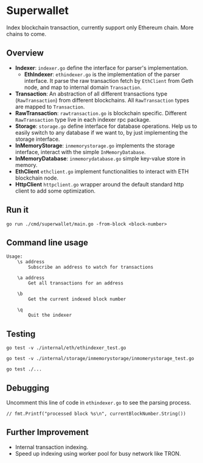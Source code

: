 # Superwallet
Index blockchain transaction, currently support only Ethereum chain. More chains to come.

## Overview
- **Indexer**: `indexer.go` define the interface for parser's implementation. 
  - **EthIndexer**: `ethindexer.go` is the implementation of the parser interface. It parse the raw transaction fetch by `EthClient` from Geth node, and map to internal domain `Transaction`. 
- **Transaction**: An abstraction of all different transactions type (`RawTransaction`) from different blockchains. All `RawTransaction` types are mapped to `Transaction`.
- **RawTransaction**: `rawtransaction.go` is blockchain specific. Different `RawTransaction` type live in each indexer rpc package.  
- **Storage**: `storage.go` define interface for database operations. Help us to easily switch to any database if we want to, by just implementing the storage interface. 
- **InMemoryStorage**: `inmemorystorage.go` implements the storage interface, interact with the simple `InMemoryDatabase`.
- **InMemoryDatabase**: `inmemorydatabase.go` simple key-value store in memory.  
- **EthClient** `ethclient.go` implement functionalities to interact with ETH blockchain node. 
- **HttpClient** `httpclient.go` wrapper around the default standard http client to add some optimization. 

## Run it
```shell
go run ./cmd/superwallet/main.go -from-block <block-number>
```

## Command line usage
```shell
Usage:
	\s address
		Subscribe an address to watch for transactions

	\a address
		Get all transactions for an address

	\b 
		Get the current indexed block number

	\q  
		Quit the indexer
```

## Testing
```shell
go test -v ./internal/eth/ethindexer_test.go

go test -v ./internal/storage/inmemorystorage/inmomerystorage_test.go

go test ./...
```

## Debugging
Uncomment this line of code in `ethindexer.go` to see the parsing process. 
```shell
// fmt.Printf("processed block %s\n", currentBlockNumber.String())
```

## Further Improvement
- Internal transaction indexing.
- Speed up indexing using worker pool for busy network like TRON.